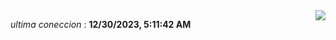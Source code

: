 <div style="display: flex; justify-content: space-between;">
 <p align="right"><i>ultima coneccion</i> : <b>12/30/2023, 5:11:42 AM</b></p> 
 <img src="https://img.shields.io/badge/GitHub%20Action%20Status-Online-brightgreen?style=flat&logo=githubactions&logoColor=%23ffffff&labelColor=%23181717&color=%232088FF" />
</div>

<!--START_SECTION:waka-->
<!--END_SECTION:waka-->
